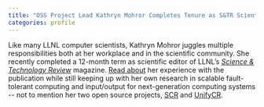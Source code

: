 ```yaml
---
title: "OSS Project Lead Kathryn Mohror Completes Tenure as S&TR Scientific Editor"
categories: profile
---
```


Like many LLNL computer scientists, Kathryn Mohror juggles multiple responsibilities both at her workplace and in the scientific community. She recently completed a 12-month term as scientific editor of LLNL’s [*Science & Technology Review*](https://str.llnl.gov/) magazine. [Read about](https://computing.llnl.gov/newsroom/kathryn-mohror-completes-tenure-str-scientific-editor) her experience with the publication while still keeping up with her own research in scalable fault-tolerant computing and input/output for next-generation computing systems -- not to mention her two open source projects, [SCR](https://github.com/LLNL/scr) and [UnifyCR](https://github.com/LLNL/UnifyCR).
